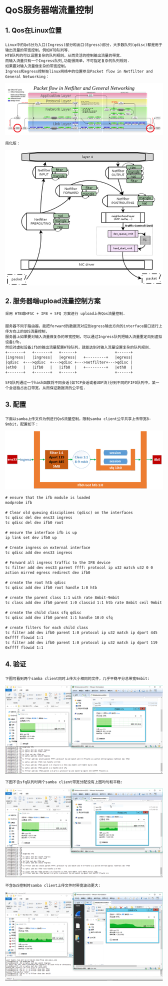 

# QoS服务器端流量控制
   
   
## 1. Qos在Linux位置

### 
    Linux中的QoS分为入口(Ingress)部分和出口(Egress)部分，大多数队列(qdisc)都是用于输出流量的带宽控制，例如HTB队列等.
    HTB队列的可以设置复杂的队列规则，从而灵活的控制输出流量的带宽.
    而输入流量只有一个Ingress队列,功能很简单，不可指定复杂的队列规则.
    如果要对输入流量做复杂的带宽控制。
    Ingress和egress控制在linux网络中的位置参见Packet flow in Netfilter and General Networking：
![image](https://github.com/larkguo/Architecture/blob/master/Qos/data/Netfilter-packet-flow.svg.png)
    
    简化版：
![image](https://github.com/larkguo/Architecture/blob/master/Qos/data/tc-in-linux.png)


## 2. 服务器端upload流量控制方案
    采用 HTB或HFSC + IFB + SFQ 方案进行 upload上传Qos流量控制.

###
    服务器不同于路由器，能把forward的数据流对应到egress输出方向的interface接口进行上传方向上的QOS流量控制，
    服务器上如果要对输入流量做复杂的带宽控制，可以通过Ingress队列把输入流量重定向到虚拟设备ifb，
    然后对虚拟设备ifb的输出流量配置HTB队列，就能达到对输入流量设置复杂的队列规则.
	+-------+   +-------+   +------+                 +------+
	|ingress|   |ingress|   |egress|   +---------+   |egress|
	|qdisc  +--->qdisc  +--->qdisc +--->netfilter+--->qdisc |
	|eth0   |   |ifb0   |   |ifb0  |   +---------+   |eth0  |
	+-------+   +-------+   +------+                 +------+
	
    SFQ队列通过一个hash函数将不同会话(如TCP会话或者UDP流)分到不同的FIFO队列中，某一个会话独占出口带宽，从而保证数据流的公平性.
    
## 3. 配置

###
    下面以samba上传文件为例进行QoS流量控制，限制samba client公平共享上传带宽8-9mbit，配置如下：
![image](https://github.com/larkguo/Architecture/blob/master/Qos/data/upload-qos.png)

	# ensure that the ifb module is loaded 
	modprobe ifb
		
	# Clear old queuing disciplines (qdisc) on the interfaces
	tc qdisc del dev ens33 ingress
	tc qdisc del dev ifb0 root
		
	# ensure the interface ifb is up 
	ip link set dev ifb0 up
		
	# Create ingress on external interface
	tc qdisc add dev ens33 ingress 
		 
	# Forward all ingress traffic to the IFB device
	tc filter add dev ens33 parent ffff: protocol ip u32 match u32 0 0 action mirred egress redirect dev ifb0
		
	# create the root htb qdisc
	tc qdisc add dev ifb0 root handle 1:0 htb
		
	# create the parent class 1:1 with rate 8mbit-9mbit
	tc class add dev ifb0 parent 1:0 classid 1:1 htb rate 8mbit ceil 9mbit
		
	# create the child class sfq qdisc
	tc qdisc add dev ifb0 parent 1:1 handle 10:0 sfq 
		
	# create filters for each child class
	tc filter add dev ifb0 parent 1:0 protocol ip u32 match ip dport 445 0xffff flowid 1:1
	tc filter add dev ifb0 parent 1:0 protocol ip u32 match ip dport 119 0xffff flowid 1:1

 
## 4. 验证

###
    下图可看到两个samba client同时上传大小相同的文件，几乎平稳平分总带宽9mbit:
![image](https://github.com/larkguo/Architecture/blob/master/Qos/data/SMB-HTB-IFB-SFQ.png)

    下图不含sfq队列时两个samba client带宽分配没有上图均匀和平稳:
![image](https://github.com/larkguo/Architecture/blob/master/Qos/data/SMB-HTB-IFB.png)

    不含QoS控制时samba client上传文件时带宽波动更大:
![image](https://github.com/larkguo/Architecture/blob/master/Qos/data/SMB-no-QoS.png)
